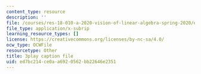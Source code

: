 ```yaml
---
content_type: resource
description: ''
file: /courses/res-18-010-a-2020-vision-of-linear-algebra-spring-2020/ed7bc214ce0aa6920562bb22646e2351_JFIaRtKNP2E.srt
file_type: application/x-subrip
learning_resource_types: []
license: https://creativecommons.org/licenses/by-nc-sa/4.0/
ocw_type: OCWFile
resourcetype: Other
title: 3play caption file
uid: ed7bc214-ce0a-a692-0562-bb22646e2351
---
```

